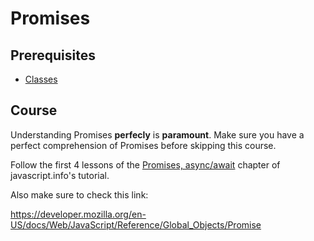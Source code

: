# Promises

## Prerequisites

- [Classes](/courses/js/basics/classes)

## Course

Understanding Promises **perfecly** is **paramount**. Make sure you have a perfect comprehension of Promises before skipping this course.

Follow the first 4 lessons of the [Promises, async/await](https://javascript.info/async) chapter of javascript.info's tutorial.

Also make sure to check this link:

https://developer.mozilla.org/en-US/docs/Web/JavaScript/Reference/Global_Objects/Promise
